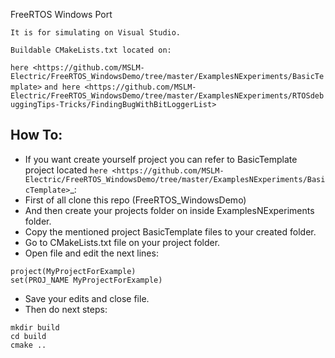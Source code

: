 FreeRTOS Windows Port
```
It is for simulating on Visual Studio.

Buildable CMakeLists.txt located on:
```
`here <https://github.com/MSLM-Electric/FreeRTOS_WindowsDemo/tree/master/ExamplesNExperiments/BasicTemplate>`
`and here <https://github.com/MSLM-Electric/FreeRTOS_WindowsDemo/tree/master/ExamplesNExperiments/RTOSdebuggingTips-Tricks/FindingBugWithBitLoggerList>`


How To:
-------

- If you want create yourself project you can refer to BasicTemplate project located 
`here <https://github.com/MSLM-Electric/FreeRTOS_WindowsDemo/tree/master/ExamplesNExperiments/BasicTemplate>`_:
- First of all clone this repo (FreeRTOS_WindowsDemo)
- And then create your projects folder on inside ExamplesNExperiments folder.
- Copy the mentioned project BasicTemplate files to your created folder.
- Go to CMakeLists.txt file on your project folder.
- Open file and edit the next lines:
```
project(MyProjectForExample)
set(PROJ_NAME MyProjectForExample)
```
- Save your edits and close file.
- Then do next steps:
```
mkdir build
cd build
cmake ..
```
